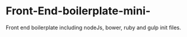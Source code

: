 # Front-End-boilerplate-mini-
Front end boilerplate including nodeJs, bower, ruby and gulp init files.
